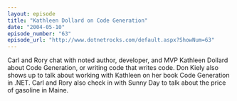 ```yaml
---
layout: episode
title: "Kathleen Dollard on Code Generation"
date: "2004-05-10"
episode_number: "63"
episode_url: "http://www.dotnetrocks.com/default.aspx?ShowNum=63"
---
```


Carl and Rory chat with noted author, developer, and MVP Kathleen Dollard about Code Generation, or writing code that writes code. Don Kiely also shows up to talk about working with Kathleen on her book Code Generation in .NET. Carl and Rory also check in with Sunny Day to talk about the price of gasoline in Maine.
